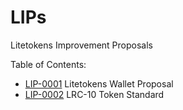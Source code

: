 # LIPs
Litetokens Improvement Proposals

Table of Contents:
- [LIP-0001](https://github.com/litetokens/lips/blob/master/LIP-0001.md) Litetokens Wallet Proposal
- [LIP-0002](https://github.com/litetokens/lips/blob/master/LIP-0002.md) LRC-10 Token Standard

